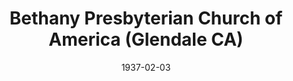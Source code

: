 ---
date: &id001 1937-02-03
end_date: null
location:
  address: Unknown
  city: Glendale
  state: CA
minister:
- end: 1937-12-31
  name: E. Lynne Wade
  start: 1937-01-01
  type: Pastor
ministers:
- E. Lynne Wade
name: Bethany Presbyterian Church of America
names:
- end: 1937-07-19
  name: Bethany Presbyterian Church of America
  start: 1937-02-03
origination_date: *id001
raw_data: 'AR

  Glendale

  Bethany Presbyterian Church of America  (February 3, 1937-July 19, 1937)

  Pastor: E. Lynne Wade, 1937

  '
received_from: null
states:
- CA
status:
  active: false
  end_date: 1937-07-19
  reason: null
  received_from: null
  withdrawal_to: null
title: Bethany Presbyterian Church of America (Glendale CA)
year_established:
- 1937

---